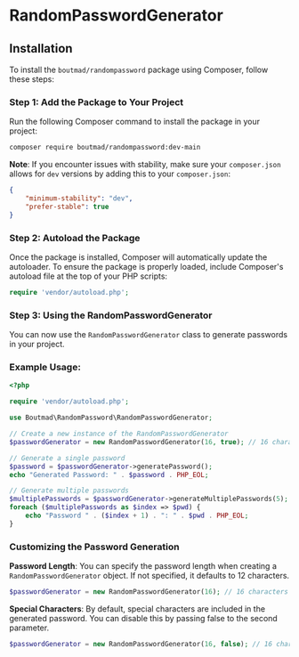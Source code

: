 # RandomPasswordGenerator

## Installation

To install the `boutmad/randompassword` package using Composer, follow these steps:

### Step 1: Add the Package to Your Project

Run the following Composer command to install the package in your project:

```bash
composer require boutmad/randompassword:dev-main
```

**Note**: If you encounter issues with stability, make sure your `composer.json` allows for `dev` versions by adding this to your `composer.json`:

```json
{
    "minimum-stability": "dev",
    "prefer-stable": true
}
```

### Step 2: Autoload the Package

Once the package is installed, Composer will automatically update the autoloader. To ensure the package is properly loaded, include Composer's autoload file at the top of your PHP scripts:

```php
require 'vendor/autoload.php';
```

### Step 3: Using the RandomPasswordGenerator

You can now use the `RandomPasswordGenerator` class to generate passwords in your project.

### Example Usage:

```php
<?php

require 'vendor/autoload.php';

use Boutmad\RandomPassword\RandomPasswordGenerator;

// Create a new instance of the RandomPasswordGenerator
$passwordGenerator = new RandomPasswordGenerator(16, true); // 16 characters, with special characters

// Generate a single password
$password = $passwordGenerator->generatePassword();
echo "Generated Password: " . $password . PHP_EOL;

// Generate multiple passwords
$multiplePasswords = $passwordGenerator->generateMultiplePasswords(5);
foreach ($multiplePasswords as $index => $pwd) {
    echo "Password " . ($index + 1) . ": " . $pwd . PHP_EOL;
}
```

### Customizing the Password Generation

**Password Length**: You can specify the password length when creating a `RandomPasswordGenerator` object. If not specified, it defaults to 12 characters.

```php
$passwordGenerator = new RandomPasswordGenerator(16); // 16 characters
```

**Special Characters**: By default, special characters are included in the generated password. You can disable this by passing false to the second parameter.

```php
$passwordGenerator = new RandomPasswordGenerator(16, false); // 16 characters, no special characters
```
